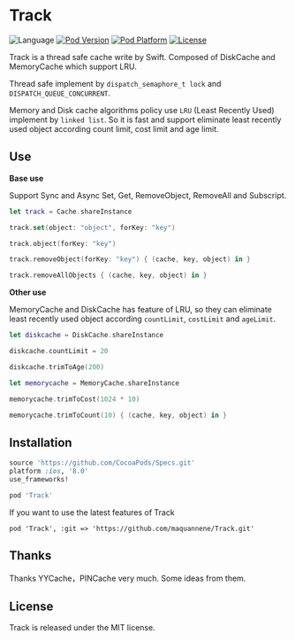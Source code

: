 # Track

![Language](https://img.shields.io/badge/language-Swift%202.2-orange.svg)
[![Pod Version](http://img.shields.io/cocoapods/v/Track.svg?style=flat)](http://cocoadocs.org/docsets/Track/)
[![Pod Platform](http://img.shields.io/cocoapods/p/Track.svg?style=flat)](http://cocoadocs.org/docsets/Track/)
[![License](https://img.shields.io/badge/license-MIT-blue.svg)](https://github.com/maquannene/Track/blob/master/LICENSE)

Track is a thread safe cache write by Swift. Composed of DiskCache and MemoryCache which support LRU.

Thread safe implement  by `dispatch_semaphore_t lock` and `DISPATCH_QUEUE_CONCURRENT`.

Memory and Disk cache algorithms policy use `LRU` (Least Recently Used) implement by `linked list`. So it is fast and support eliminate least recently used object according count limit, cost limit and age limit.
 
## Use

**Base use**

Support Sync and Async Set, Get, RemoveObject, RemoveAll and Subscript.

```swift
let track = Cache.shareInstance

track.set(object: "object", forKey: "key")

track.object(forKey: "key")

track.removeObject(forKey: "key") { (cache, key, object) in }

track.removeAllObjects { (cache, key, object) in }
```

**Other use**

MemoryCache and DiskCache has feature of LRU, so they can eliminate least recently used object according `countLimit`, `costLimit` and `ageLimit`.

```swift
let diskcache = DiskCache.shareInstance

diskcache.countLimit = 20

diskcache.trimToAge(200)

let memorycache = MemoryCache.shareInstance

memorycache.trimToCost(1024 * 10)

memorycache.trimToCount(10) { (cache, key, object) in }
```

## Installation

```ruby
source 'https://github.com/CocoaPods/Specs.git'
platform :ios, '8.0'
use_frameworks!

pod 'Track'
```

If you want to use the latest features of Track

```
pod 'Track', :git => 'https://github.com/maquannene/Track.git'
```

## Thanks

Thanks YYCache，PINCache very much. Some ideas from them.

## License

Track is released under the MIT license.